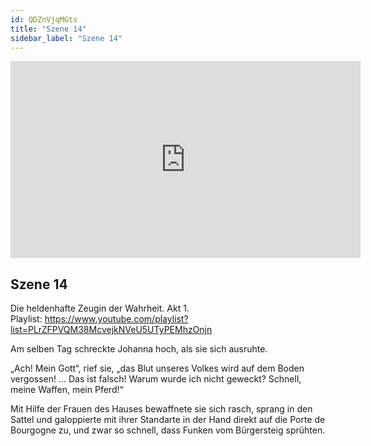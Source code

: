 ```yaml
---
id: QDZnVjqMGts
title: "Szene 14"
sidebar_label: "Szene 14"
---
```


<div class="video-float-container">
  <iframe
    width="560"
    height="315"
    src="https://www.youtube.com/embed/QDZnVjqMGts"
    title="YouTube video player"
    frameborder="0"
    allow="accelerometer; autoplay; clipboard-write; encrypted-media; gyroscope; picture-in-picture; web-share"
    referrerpolicy="strict-origin-when-cross-origin"
    allowfullscreen
  ></iframe>
</div>

## Szene 14

Die heldenhafte Zeugin der Wahrheit. Akt 1.   
Playlist: https://www.youtube.com/playlist?list=PLrZFPVQM38McvejkNVeU5UTyPEMhzOnjn 

Am selben Tag schreckte Johanna hoch, als sie sich ausruhte.

„Ach! Mein Gott“, rief sie, „das Blut unseres Volkes wird auf dem Boden vergossen! … Das ist falsch! Warum wurde ich nicht geweckt? Schnell, meine Waffen, mein Pferd!“

Mit Hilfe der Frauen des Hauses bewaffnete sie sich rasch, sprang in den Sattel und galoppierte mit ihrer Standarte in der Hand direkt auf die Porte de Bourgogne zu, und zwar so schnell, dass Funken vom Bürgersteig sprühten.
